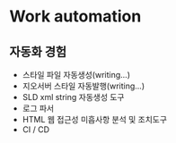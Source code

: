 # Work automation

## 자동화 경험

- 스타일 파일 자동생성(writing...)
- 지오서버 스타일 자동발행(writing...)
- SLD xml string 자동생성 도구
- 로그 파서
- HTML 웹 접근성 미흡사항 분석 및 조치도구
- CI / CD